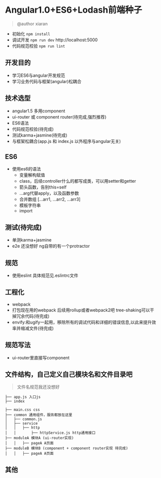 # Angular1.0+ES6+Lodash前端种子 
> @author xiaran

* 初始化 `npm install`
* 调试开发 `npm run dev`
  http://localhost:5000
* 代码规范校验 `npm run lint`

## 开发目的
* 学习ES6与angular开发规范
* 学习业务代码与框架(angular)松耦合
    

## 技术选型
* angular1.5 多用component
* ui-router 或 component router(待完成,强烈推荐)
* ES6语法
* 代码规范校验(待完成)
* 测试karma+jasmine(待完成)
* 与框架松耦合(app.js 和 index.js 以外程序与angular无关)

## ES6
* 使用es6的语法
    - 变量解构赋值
    - class，后续controller什么的都写成类，可以用setter和getter
    - 箭头函数，告别this=self
    - ...arg代替apply，以及函数参数
    - 合并数组 [...arr1, ...arr2, ...arr3]
    - 模板字符串
    - import

## 测试(待完成)
* 单测karma+jasmine
* e2e 还没想好 ng自带的有一个protractor

## 规范

* 使用eslint 具体规范见.eslintrc文件

## 工程化
* webpack
* 打包现在用的webpack 后续用rollup或者webpack2吧 tree-shaking可以干掉冗余代码(待完成)
* envify:和ugify一起用，移除所有的调试代码和详细的错误信息,以此来提升效率并缩减文件(待完成)

## 规范写法
* ui-router里直接写component

## 文件结构，自己定义自己模块名和文件目录吧

> 文件名规范我还没想好

```
├── app.js 入口js
├── index

├── main.css css
├── common 通用组件，服务都放在这里
│   ├── common.js
│   ├── service
│   │   ├── http
│   │       ├── httpService.js http通用接口
├── moduleA 模块A (ui-router实现)
│   │   ├── pageA A页面
├── moduleB 模块B (component + component router实现 待完成)
│   │   ├── pageA A页面

```



## 其他
